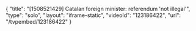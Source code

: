 {
    "title": "[1508521429] Catalan foreign minister: referendum 'not illegal'",
    "type": "solo",
    "layout": "iframe-static",
    "videoId": "123186422",
    "url": "\/tvpembed\/123186422"
}